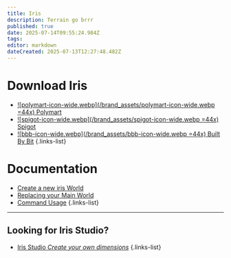 ```yaml
---
title: Iris
description: Terrain go brrr
published: true
date: 2025-07-14T09:55:24.984Z
tags: 
editor: markdown
dateCreated: 2025-07-13T12:27:48.482Z
---
```


# Download Iris
- [![polymart-icon-wide.webp](/brand_assets/polymart-icon-wide.webp =44x) Polymart](https://polymart.org/product/3623/iris-dimension-engine)
- [![spigot-icon-wide.webp](/brand_assets/spigot-icon-wide.webp =44x) Spigot](https://www.spigotmc.org/resources/iris-dimension-engine.84586/)
- [![bbb-icon-wide.webp](/brand_assets/bbb-icon-wide.webp =44x) Built By Bit](https://builtbybit.com/resources/iris-dimension-engine.56258/) 
{.links-list}

# Documentation

- [Create a new iris World](/doc/iris/create-world)
- [Replacing your Main World](/doc/iris/replacing-main-world)
- [Command Usage](/doc/iris/commands)
{.links-list}

---

## Looking for Iris Studio?

- [Iris Studio *Create your own dimensions*](/guide/studio)
{.links-list}